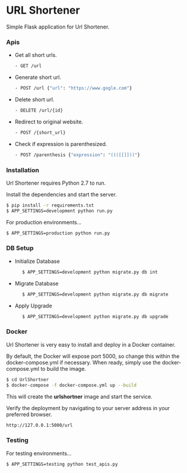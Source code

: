 # URL Shortener

Simple Flask application for Url Shortener.

### Apis
- Get all short urls.
    ```sh
  - GET /url
    ```
 - Generate short url.
    ```sh
    - POST /url {"url": "https://www.gogle.com"}
    ```
 - Delete short url.
    ```sh
    - DELETE /url/{id}
    ```
- Redirect to original website.
    ```sh
    - POST /{short_url}
    ```
- Check if expression is parenthesized.
    ```sh
    - POST /parenthesis {"expression": "((([[]]))"}
    ```

### Installation

Url Shortener requires Python 2.7 to run.

Install the dependencies and start the server.

```sh
$ pip install -r requirements.txt
$ APP_SETTINGS=development python run.py
```

For production environments...

```sh
$ APP_SETTINGS=production python run.py
```

### DB Setup
  - Initialize Database
  ```sh
        $ APP_SETTINGS=development python migrate.py db int
  ```
  - Migrate Database
  ```sh
        $ APP_SETTINGS=development python migrate.py db migrate
  ```
  - Apply Upgrade
  ```sh
        $ APP_SETTINGS=development python migrate.py db upgrade
  ```

### Docker
Url Shortener is very easy to install and deploy in a Docker container.

By default, the Docker will expose port 5000, so change this within the docker-compose.yml if necessary. When ready, simply use the docker-compose.yml to build the image.

```sh
$ cd UrlShortner
$ docker-compose -f docker-compose.yml up --build
```
This will create the **urlshortner** image and start the service. 

Verify the deployment by navigating to your server address in your preferred browser.

```sh
http://127.0.0.1:5000/url
```

### Testing

For testing environments...

```sh
$ APP_SETTINGS=testing python test_apis.py
```
